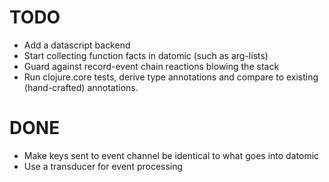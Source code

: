 # TODO

* Add a datascript backend
* Start collecting function facts in datomic (such as arg-lists)
* Guard against record-event chain reactions blowing the stack
* Run clojure.core tests, derive type annotations and compare to
  existing (hand-crafted) annotations.

# DONE

* Make keys sent to event channel be identical to what goes into datomic
* Use a transducer for event processing

